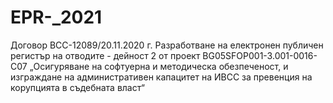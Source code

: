 # EPR-_2021
Договор ВСС-12089/20.11.2020 г. Разработване на електронен публичен регистър на отводите - дейност 2 от проект BG05SFOP001-3.001-0016-C07 „Осигуряване на софтуерна и методическа обезпеченост, и изграждане на административен капацитет на ИВСС за превенция на корупцията в съдебната власт“
